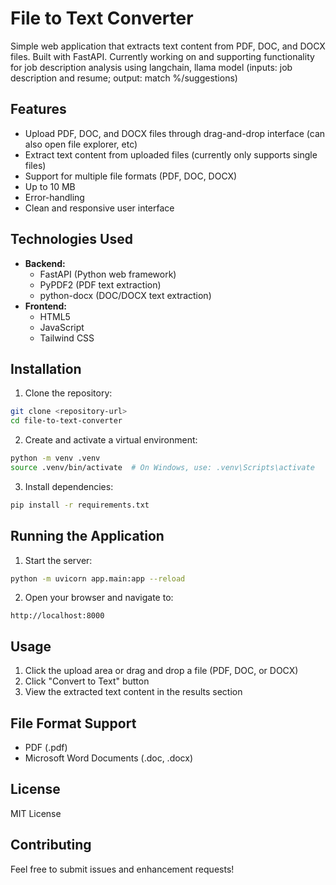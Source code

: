 # File to Text Converter

Simple web application that extracts text content from PDF, DOC, and DOCX files. Built with FastAPI. Currently working on and supporting functionality for job description analysis using langchain, llama model (inputs: job description and resume; output: match %/suggestions)

## Features

- Upload PDF, DOC, and DOCX files through drag-and-drop interface (can also open file explorer, etc)
- Extract text content from uploaded files (currently only supports single files)
- Support for multiple file formats (PDF, DOC, DOCX)
- Up to 10 MB
- Error-handling
- Clean and responsive user interface

## Technologies Used

- **Backend:**
  - FastAPI (Python web framework)
  - PyPDF2 (PDF text extraction)
  - python-docx (DOC/DOCX text extraction)
- **Frontend:**
  - HTML5
  - JavaScript
  - Tailwind CSS 

## Installation

1. Clone the repository:
```bash
git clone <repository-url>
cd file-to-text-converter
```

2. Create and activate a virtual environment:
```bash
python -m venv .venv
source .venv/bin/activate  # On Windows, use: .venv\Scripts\activate
```

3. Install dependencies:
```bash
pip install -r requirements.txt
```

## Running the Application

1. Start the server:
```bash
python -m uvicorn app.main:app --reload
```

2. Open your browser and navigate to:
```
http://localhost:8000
```

## Usage

1. Click the upload area or drag and drop a file (PDF, DOC, or DOCX)
2. Click "Convert to Text" button
3. View the extracted text content in the results section

## File Format Support

- PDF (.pdf)
- Microsoft Word Documents (.doc, .docx)

## License

MIT License

## Contributing

Feel free to submit issues and enhancement requests! 
